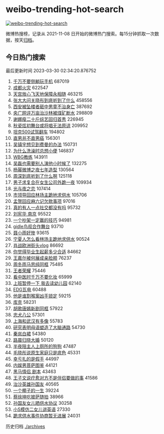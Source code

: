 # weibo-trending-hot-search

[![weibo-trending-hot-search](https://github.com/ameizi/weibo-trending-hot-search/actions/workflows/ci.yml/badge.svg)](https://github.com/ameizi/weibo-trending-hot-search/actions/workflows/ci.yml)

微博热搜榜，记录从 2021-11-08 日开始的微博热门搜索。每15分钟抓取一次数据，按天[归档](./archives)。

## 今日热门搜索

<!-- BEGIN --> 
最后更新时间 2023-03-30 02:34:20.876752 
1. [千万不要侧躺玩手机](https://s.weibo.com/weibo?q=%23%E5%8D%83%E4%B8%87%E4%B8%8D%E8%A6%81%E4%BE%A7%E8%BA%BA%E7%8E%A9%E6%89%8B%E6%9C%BA%23&t=31&band_rank=1&Refer=top) 687019
1. [成都火灾](https://s.weibo.com/weibo?q=%E6%88%90%E9%83%BD%E7%81%AB%E7%81%BE&t=31&band_rank=2&Refer=top) 622547
1. [天宫放心飞天地保障永相随](https://s.weibo.com/weibo?q=%23%E5%A4%A9%E5%AE%AB%E6%94%BE%E5%BF%83%E9%A3%9E%E5%A4%A9%E5%9C%B0%E4%BF%9D%E9%9A%9C%E6%B0%B8%E7%9B%B8%E9%9A%8F%23&t=31&band_rank=3&Refer=top) 463215
1. [张大大问关晓彤到底听到了什么](https://s.weibo.com/weibo?q=%23%E5%BC%A0%E5%A4%A7%E5%A4%A7%E9%97%AE%E5%85%B3%E6%99%93%E5%BD%A4%E5%88%B0%E5%BA%95%E5%90%AC%E5%88%B0%E4%BA%86%E4%BB%80%E4%B9%88%23&t=31&band_rank=4&Refer=top) 458556
1. [西安被坠楼者砸中男童不治身亡](https://s.weibo.com/weibo?q=%23%E8%A5%BF%E5%AE%89%E8%A2%AB%E5%9D%A0%E6%A5%BC%E8%80%85%E7%A0%B8%E4%B8%AD%E7%94%B7%E7%AB%A5%E4%B8%8D%E6%B2%BB%E8%BA%AB%E4%BA%A1%23&t=31&band_rank=5&Refer=top) 387692
1. [央广网评万亩治沙林被煤矿断水](https://s.weibo.com/weibo?q=%23%E5%A4%AE%E5%B9%BF%E7%BD%91%E8%AF%84%E4%B8%87%E4%BA%A9%E6%B2%BB%E6%B2%99%E6%9E%97%E8%A2%AB%E7%85%A4%E7%9F%BF%E6%96%AD%E6%B0%B4%23&t=31&band_rank=6&Refer=top) 298809
1. [谢娜瘦二十斤综艺回归首秀](https://s.weibo.com/weibo?q=%23%E8%B0%A2%E5%A8%9C%E7%98%A6%E4%BA%8C%E5%8D%81%E6%96%A4%E7%BB%BC%E8%89%BA%E5%9B%9E%E5%BD%92%E9%A6%96%E7%A7%80%23&t=31&band_rank=7&Refer=top) 226945
1. [秋瓷炫初舞台或将唱无法原谅](https://s.weibo.com/weibo?q=%23%E7%A7%8B%E7%93%B7%E7%82%AB%E5%88%9D%E8%88%9E%E5%8F%B0%E6%88%96%E5%B0%86%E5%94%B1%E6%97%A0%E6%B3%95%E5%8E%9F%E8%B0%85%23&t=31&band_rank=8&Refer=top) 209952
1. [坦克500试驾翻车](https://s.weibo.com/weibo?q=%E5%9D%A6%E5%85%8B500%E8%AF%95%E9%A9%BE%E7%BF%BB%E8%BD%A6&t=31&band_rank=9&Refer=top) 194802
1. [直男并不直男癌](https://s.weibo.com/weibo?q=%E7%9B%B4%E7%94%B7%E5%B9%B6%E4%B8%8D%E7%9B%B4%E7%94%B7%E7%99%8C&t=31&band_rank=10&Refer=top) 156301
1. [吴镇宇想见到费曼的办法](https://s.weibo.com/weibo?q=%23%E5%90%B4%E9%95%87%E5%AE%87%E6%83%B3%E8%A7%81%E5%88%B0%E8%B4%B9%E6%9B%BC%E7%9A%84%E5%8A%9E%E6%B3%95%23&t=31&band_rank=11&Refer=top) 150731
1. [为什么洗澡时总想小便](https://s.weibo.com/weibo?q=%23%E4%B8%BA%E4%BB%80%E4%B9%88%E6%B4%97%E6%BE%A1%E6%97%B6%E6%80%BB%E6%83%B3%E5%B0%8F%E4%BE%BF%23&t=31&band_rank=12&Refer=top) 146837
1. [WBG教练](https://s.weibo.com/weibo?q=WBG%E6%95%99%E7%BB%83&t=31&band_rank=13&Refer=top) 143911
1. [吴磊也需要别人演他小时候了](https://s.weibo.com/weibo?q=%23%E5%90%B4%E7%A3%8A%E4%B9%9F%E9%9C%80%E8%A6%81%E5%88%AB%E4%BA%BA%E6%BC%94%E4%BB%96%E5%B0%8F%E6%97%B6%E5%80%99%E4%BA%86%23&t=31&band_rank=14&Refer=top) 132275
1. [杨幂微博之夜七年造型](https://s.weibo.com/weibo?q=%23%E6%9D%A8%E5%B9%82%E5%BE%AE%E5%8D%9A%E4%B9%8B%E5%A4%9C%E4%B8%83%E5%B9%B4%E9%80%A0%E5%9E%8B%23&t=31&band_rank=15&Refer=top) 130564
1. [周深到底听到了什么啊](https://s.weibo.com/weibo?q=%23%E5%91%A8%E6%B7%B1%E5%88%B0%E5%BA%95%E5%90%AC%E5%88%B0%E4%BA%86%E4%BB%80%E4%B9%88%E5%95%8A%23&t=31&band_rank=16&Refer=top) 125118
1. [男子求复合在女生公司外跪一夜](https://s.weibo.com/weibo?q=%23%E7%94%B7%E5%AD%90%E6%B1%82%E5%A4%8D%E5%90%88%E5%9C%A8%E5%A5%B3%E7%94%9F%E5%85%AC%E5%8F%B8%E5%A4%96%E8%B7%AA%E4%B8%80%E5%A4%9C%23&t=31&band_rank=17&Refer=top) 109934
1. [光与夜之恋](https://s.weibo.com/weibo?q=%E5%85%89%E4%B8%8E%E5%A4%9C%E4%B9%8B%E6%81%8B&t=31&band_rank=18&Refer=top) 107414
1. [市领导回应林场主跪地求供水](https://s.weibo.com/weibo?q=%23%E5%B8%82%E9%A2%86%E5%AF%BC%E5%9B%9E%E5%BA%94%E6%9E%97%E5%9C%BA%E4%B8%BB%E8%B7%AA%E5%9C%B0%E6%B1%82%E4%BE%9B%E6%B0%B4%23&t=31&band_rank=19&Refer=top) 105706
1. [孟贺回应麻六记欠款事项](https://s.weibo.com/weibo?q=%23%E5%AD%9F%E8%B4%BA%E5%9B%9E%E5%BA%94%E9%BA%BB%E5%85%AD%E8%AE%B0%E6%AC%A0%E6%AC%BE%E4%BA%8B%E9%A1%B9%23&t=31&band_rank=20&Refer=top) 97016
1. [真的有人一点社交都没有吗](https://s.weibo.com/weibo?q=%23%E7%9C%9F%E7%9A%84%E6%9C%89%E4%BA%BA%E4%B8%80%E7%82%B9%E7%A4%BE%E4%BA%A4%E9%83%BD%E6%B2%A1%E6%9C%89%E5%90%97%23&t=31&band_rank=21&Refer=top) 95732
1. [刘宪华 南京](https://s.weibo.com/weibo?q=%E5%88%98%E5%AE%AA%E5%8D%8E%20%E5%8D%97%E4%BA%AC&t=31&band_rank=22&Refer=top) 95522
1. [一个吵架一定赢的技巧](https://s.weibo.com/weibo?q=%23%E4%B8%80%E4%B8%AA%E5%90%B5%E6%9E%B6%E4%B8%80%E5%AE%9A%E8%B5%A2%E7%9A%84%E6%8A%80%E5%B7%A7%23&t=31&band_rank=23&Refer=top) 94981
1. [gidle鸟叔合作舞台](https://s.weibo.com/weibo?q=%23gidle%E9%B8%9F%E5%8F%94%E5%90%88%E4%BD%9C%E8%88%9E%E5%8F%B0%23&t=31&band_rank=24&Refer=top) 93710
1. [聂小雨好惨](https://s.weibo.com/weibo?q=%23%E8%81%82%E5%B0%8F%E9%9B%A8%E5%A5%BD%E6%83%A8%23&t=31&band_rank=25&Refer=top) 93615
1. [宁夏人怎么看林场主跪地求供水](https://s.weibo.com/weibo?q=%23%E5%AE%81%E5%A4%8F%E4%BA%BA%E6%80%8E%E4%B9%88%E7%9C%8B%E6%9E%97%E5%9C%BA%E4%B8%BB%E8%B7%AA%E5%9C%B0%E6%B1%82%E4%BE%9B%E6%B0%B4%23&t=31&band_rank=26&Refer=top) 90524
1. [肖战欧洲街头vlog](https://s.weibo.com/weibo?q=%23%E8%82%96%E6%88%98%E6%AC%A7%E6%B4%B2%E8%A1%97%E5%A4%B4vlog%23&t=31&band_rank=27&Refer=top) 86692
1. [你觉得毕业生起薪多少合适](https://s.weibo.com/weibo?q=%23%E4%BD%A0%E8%A7%89%E5%BE%97%E6%AF%95%E4%B8%9A%E7%94%9F%E8%B5%B7%E8%96%AA%E5%A4%9A%E5%B0%91%E5%90%88%E9%80%82%23&t=31&band_rank=28&Refer=top) 84662
1. [王嘉尔被何展成亲脸颊](https://s.weibo.com/weibo?q=%23%E7%8E%8B%E5%98%89%E5%B0%94%E8%A2%AB%E4%BD%95%E5%B1%95%E6%88%90%E4%BA%B2%E8%84%B8%E9%A2%8A%23&t=31&band_rank=29&Refer=top) 76237
1. [周冬雨马思纯同框](https://s.weibo.com/weibo?q=%23%E5%91%A8%E5%86%AC%E9%9B%A8%E9%A9%AC%E6%80%9D%E7%BA%AF%E5%90%8C%E6%A1%86%23&t=31&band_rank=30&Refer=top) 75485
1. [王者荣耀](https://s.weibo.com/weibo?q=%23%E7%8E%8B%E8%80%85%E8%8D%A3%E8%80%80%23&t=31&band_rank=31&Refer=top) 75446
1. [看中医时千万不要化妆](https://s.weibo.com/weibo?q=%23%E7%9C%8B%E4%B8%AD%E5%8C%BB%E6%97%B6%E5%8D%83%E4%B8%87%E4%B8%8D%E8%A6%81%E5%8C%96%E5%A6%86%23&t=31&band_rank=32&Refer=top) 65999
1. [上班暂停一下 我去读幼儿园](https://s.weibo.com/weibo?q=%E4%B8%8A%E7%8F%AD%E6%9A%82%E5%81%9C%E4%B8%80%E4%B8%8B%20%E6%88%91%E5%8E%BB%E8%AF%BB%E5%B9%BC%E5%84%BF%E5%9B%AD&t=31&band_rank=33&Refer=top) 62140
1. [EDG瓦电](https://s.weibo.com/weibo?q=EDG%E7%93%A6%E7%94%B5&t=31&band_rank=34&Refer=top) 60488
1. [他是谁割喉案凶手锁定](https://s.weibo.com/weibo?q=%23%E4%BB%96%E6%98%AF%E8%B0%81%E5%89%B2%E5%96%89%E6%A1%88%E5%87%B6%E6%89%8B%E9%94%81%E5%AE%9A%23&t=31&band_rank=35&Refer=top) 59215
1. [库克](https://s.weibo.com/weibo?q=%E5%BA%93%E5%85%8B&t=31&band_rank=36&Refer=top) 58231
1. [胡歌唐嫣新剧同框](https://s.weibo.com/weibo?q=%E8%83%A1%E6%AD%8C%E5%94%90%E5%AB%A3%E6%96%B0%E5%89%A7%E5%90%8C%E6%A1%86&t=31&band_rank=37&Refer=top) 57922
1. [忠犬八公](https://s.weibo.com/weibo?q=%E5%BF%A0%E7%8A%AC%E5%85%AB%E5%85%AC&t=31&band_rank=38&Refer=top) 57301
1. [上海和武汉有多像](https://s.weibo.com/weibo?q=%23%E4%B8%8A%E6%B5%B7%E5%92%8C%E6%AD%A6%E6%B1%89%E6%9C%89%E5%A4%9A%E5%83%8F%23&t=31&band_rank=39&Refer=top) 55783
1. [研究表明母语塑造了大脑通路](https://s.weibo.com/weibo?q=%23%E7%A0%94%E7%A9%B6%E8%A1%A8%E6%98%8E%E6%AF%8D%E8%AF%AD%E5%A1%91%E9%80%A0%E4%BA%86%E5%A4%A7%E8%84%91%E9%80%9A%E8%B7%AF%23&t=31&band_rank=40&Refer=top) 54730
1. [秦岚白裙](https://s.weibo.com/weibo?q=%23%E7%A7%A6%E5%B2%9A%E7%99%BD%E8%A3%99%23&t=31&band_rank=41&Refer=top) 54380
1. [路晨归晓大婚](https://s.weibo.com/weibo?q=%23%E8%B7%AF%E6%99%A8%E5%BD%92%E6%99%93%E5%A4%A7%E5%A9%9A%23&t=31&band_rank=42&Refer=top) 50120
1. [半夜陪主人上厕所的狗狗](https://s.weibo.com/weibo?q=%23%E5%8D%8A%E5%A4%9C%E9%99%AA%E4%B8%BB%E4%BA%BA%E4%B8%8A%E5%8E%95%E6%89%80%E7%9A%84%E7%8B%97%E7%8B%97%23&t=31&band_rank=31&Refer=top) 47487
1. [毛晓彤说原生家庭只是底色](https://s.weibo.com/weibo?q=%23%E6%AF%9B%E6%99%93%E5%BD%A4%E8%AF%B4%E5%8E%9F%E7%94%9F%E5%AE%B6%E5%BA%AD%E5%8F%AA%E6%98%AF%E5%BA%95%E8%89%B2%23&t=31&band_rank=43&Refer=top) 45331
1. [幸亏扎的是假手](https://s.weibo.com/weibo?q=%23%E5%B9%B8%E4%BA%8F%E6%89%8E%E7%9A%84%E6%98%AF%E5%81%87%E6%89%8B%23&t=31&band_rank=44&Refer=top) 44997
1. [内娱男菩萨图鉴](https://s.weibo.com/weibo?q=%23%E5%86%85%E5%A8%B1%E7%94%B7%E8%8F%A9%E8%90%A8%E5%9B%BE%E9%89%B4%23&t=31&band_rank=45&Refer=top) 44121
1. [黑马情侣 剧本](https://s.weibo.com/weibo?q=%E9%BB%91%E9%A9%AC%E6%83%85%E4%BE%A3%20%E5%89%A7%E6%9C%AC&t=31&band_rank=46&Refer=top) 43463
1. [王子文说疗愈对方不是伴侣要做的事](https://s.weibo.com/weibo?q=%23%E7%8E%8B%E5%AD%90%E6%96%87%E8%AF%B4%E7%96%97%E6%84%88%E5%AF%B9%E6%96%B9%E4%B8%8D%E6%98%AF%E4%BC%B4%E4%BE%A3%E8%A6%81%E5%81%9A%E7%9A%84%E4%BA%8B%23&t=31&band_rank=47&Refer=top) 41586
1. [治沙英雄孙国友](https://s.weibo.com/weibo?q=%23%E6%B2%BB%E6%B2%99%E8%8B%B1%E9%9B%84%E5%AD%99%E5%9B%BD%E5%8F%8B%23&t=31&band_rank=48&Refer=top) 40565
1. [一个椰子的一生](https://s.weibo.com/weibo?q=%23%E4%B8%80%E4%B8%AA%E6%A4%B0%E5%AD%90%E7%9A%84%E4%B8%80%E7%94%9F%23&t=31&band_rank=50&Refer=top) 39224
1. [蔡徐坤吃披萨随拍](https://s.weibo.com/weibo?q=%23%E8%94%A1%E5%BE%90%E5%9D%A4%E5%90%83%E6%8A%AB%E8%90%A8%E9%9A%8F%E6%8B%8D%23&t=31&band_rank=49&Refer=top) 38966
1. [孙国友女儿晒供水协议](https://s.weibo.com/weibo?q=%23%E5%AD%99%E5%9B%BD%E5%8F%8B%E5%A5%B3%E5%84%BF%E6%99%92%E4%BE%9B%E6%B0%B4%E5%8D%8F%E8%AE%AE%23&t=31&band_rank=48&Refer=top) 30258
1. [小S模仿二女儿讲英语](https://s.weibo.com/weibo?q=%23%E5%B0%8FS%E6%A8%A1%E4%BB%BF%E4%BA%8C%E5%A5%B3%E5%84%BF%E8%AE%B2%E8%8B%B1%E8%AF%AD%23&t=31&band_rank=50&Refer=top) 27330
1. [跪求供水事件协商暂无进展](https://s.weibo.com/weibo?q=%23%E8%B7%AA%E6%B1%82%E4%BE%9B%E6%B0%B4%E4%BA%8B%E4%BB%B6%E5%8D%8F%E5%95%86%E6%9A%82%E6%97%A0%E8%BF%9B%E5%B1%95%23&t=31&band_rank=44&Refer=top) 24031
<!-- END -->

历史归档 [./archives](./archives)

